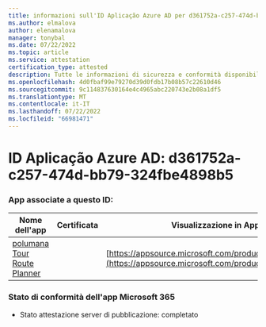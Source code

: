 ```yaml
---
title: informazioni sull'ID Aplicação Azure AD per d361752a-c257-474d-bb79-324fbe4898b5
ms.author: elmalova
author: elenamalova
manager: tonybal
ms.date: 07/22/2022
ms.topic: article
ms.service: attestation
certification_type: attested
description: Tutte le informazioni di sicurezza e conformità disponibili per d361752a-c257-474d-bb79-324fbe4898b5.
ms.openlocfilehash: 4d0fbaf99e79270d39d0fdb17b08b57c22610d46
ms.sourcegitcommit: 9c114837630164e4c4965abc220743e2b08a1df5
ms.translationtype: MT
ms.contentlocale: it-IT
ms.lasthandoff: 07/22/2022
ms.locfileid: "66981471"
---
```

# <a name="azure-app-id-d361752a-c257-474d-bb79-324fbe4898b5"></a>ID Aplicação Azure AD: d361752a-c257-474d-bb79-324fbe4898b5


### <a name="apps-associated-with-this-id"></a>App associate a questo ID:
| **Nome dell'app** | **Certificata** | **Visualizzazione in AppSource** |
|--------------|---------------|-----------------------|
| [polumana Tour Route Planner](../forward/WA200004331.md) |  | [https://appsource.microsoft.com/product/office/WA200004331](https://appsource.microsoft.com/product/office/WA200004331) |

### <a name="microsoft-365-app-compliance-status"></a>Stato di conformità dell'app Microsoft 365
- Stato attestazione server di pubblicazione: completato
